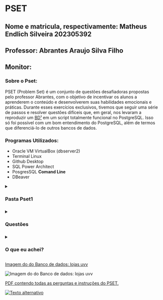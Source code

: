 # **PSET**
## Nome e matricula, respectivamente: Matheus Endlich Silveira 202305392 
## Professor: Abrantes Araujo Silva Filho
## Monitor: 

### Sobre o Pset:
PSET (Problem Set) é um conjunto de questões desafiadoras propostas pelo professor Abrantes, com o objetivo de incentivar os alunos a aprenderem o conteúdo e desenvolverem suas habilidades emocionais e práticas. Durante esses exercícios exclusivos, tivemos que seguir uma série de passos e resolver questões difíceis que, em geral, nos levaram a reproduzir um [BD¹](https://github.com/MatheusIngles/uvv_bd1_cc1ma/assets/126157948/afd6a837-1728-425b-82bd-8a2411ef44cf) em um script totalmente funcional no PostgreSQL. Isso só foi possível com um bom entendimento do PostgreSQL, além de termos que diferenciá-lo de outros bancos de dados.

### Programas Utilizados:
- Oracle VM VirtualBox (dbserver2)
- Terminal Linux
- Github Desktop
- SQL Power Architect
- PosgresSQL **Comand Line**
- DBeaver

<details>
    <summary><h3>Pasta Pset1 <h3></summary>

Basicamente, o contém todo que foi solicitado do Professor Abrantes, que é um architect, assim como o mesmo architect, porém em formato de PDF. Em seguida, o script SQL que foi desenvolvido abaixo, conforme as instruções.

```
cc1ma_202305392_postgresql.architect
```
Este é um arquivo que contém o código-fonte do Architect, podendo ser baixado e executado no SQL Power Architect. Isso permite visualizar os comentários, tabelas e editar conforme desejado, juntamente com o esqueleto completa do script que editei.

```
cc1ma_202305392_postgresql.architect.pdf
```

Este é um arquivo no formato PDF que apresenta o Architect do banco de dados "lojas uvv". É facilmente visualizável no formato PDF, mas não é possível editar os comentários, tabelas e a estrutura contida no arquivo original.

```
cc1ma_202305392_postgresql.sql
```
Este é o arquivo SQL que contém o script completo. Ao baixar e executá-lo no PostgreSQL, ele criará o banco de dados "lojas uvv", bem como o usuário, as constantes e os checks, conforme solicitado pelo professor.

</details>

<details>
    <summary><h3>Questões<h3></summary>

Criei esta seção para você, caso não queira baixar o PDF, onde é possível visualizar as perguntas e questões presentes no PSET. Abaixo, também incluirei minhas respostas na forma de fotos, caso você queira vê-las.


       <h4>Perguntas</h4>

        ```
        1. O que são sistemas de controles de versões? Por que são importantes?

        2. Qual a diferença entre o Git e o GitHub? Como eles estão relacionados? É possível usar um sem o outro?

        3. O Git é um sistema distribuído de controle de versões. O que significa isso?

        4. Faça um esquema do fluxo de trabalho do Git, explicando em detalhes o que é o diretório de trabalho, a área de staging e o repositório. Como os arquivos se movem entre essas áreas? Como os três estados principais dos arquivos (commited, modified e staged) se relacionam com essas áreas?

        5. Quais erros você consegue encontrar nesse projeto? Erros nas colunas? Erros nas cardinalidades? Erros na identificação dos relacionamentos? Se você encontrar erros no projeto, identifique quais são os erros e explique o que está errado (atenção: não altere o projeto).

        6. Quais tabelas do projeto representam relacionamentos do tipo N:N? Identifique as tabelas e explique porque é um relacionamento N:N; Se não houver relacionamentos N:N, explique se isso seria um erro.

        7. Na tabela "pedidos_itens" a coluna identificada com o nome de "numero_da_linha" não faz parte da PK composta. Isso está certo ou errado? Ocorreria alguma limitação à funcionalidade do banco de dados ao manter essa coluna fora da PK?

        8. Por que a tabela "pedidos_itens" faz relacionamentos identificados com as tabelas pedidos e produtos, e um relacionamento não identificado com a tabela envios?

        9. Qual é o único tipo de relacionamento que pode guardar dados? Por quê? Existe algum relacionamento assim nesse projeto? Se não existir, você sugeriria trocar alguns dos relacionamentos existentes para melhorar o projeto?

        10. Algumas colunas estão utilizando o tipo de dados "BLOB". Que tipo de dado é esse? Quando sua utilização é adequada? O uso desse tipo de dados no projeto é correto? Explique.

        11. Qual a diferença entre banco de dados, usuário e esquema no PostgreSQL?

        12. Por que um esquema é importante?

        13. Se você não definir um esquema específico, onde os objetos do banco de dados (tabelas, relacionamentos, dados, etc.) serão gravados? Isso é bom ou ruim? Por quê?

        14. Agora que você já implementou o projeto no PostgreSQL, tem alguma sugestão de melhoria a fazer para o projeto? Como ele poderia ser melhorado?

        15. Faça uma comparação dos SGBD que você utilizou (Oracle, MariaDB e PostgreSQL). Quais as vantagens e desvantagens de cada um? Quem tem a melhor documentação?
        ```

        
</details>

<details>
  <summary><h3>O que eu achei?</h3></summary>

  Pessoalmente, essa foi uma experiência nova para mim. Foi o primeiro projeto que me fez virar a noite para concluir uma questão que ocupou duas folhas. Apesar de ter sido difícil mexer no PostgreSQL no começo, depois foi basicamente uma busca detalhada na [Documentação do PostgreSQL](https://www.postgresql.org/files/documentation/pdf/15/postgresql-15-A4.pdf), tornando-me um verdadeiro detetive para descobrir que a resposta sempre esteve lá e eu estava cego e incapaz de perceber. Agradeço ao professor Abrantes pelo desafio, mas infelizmente isso acabou me atrasando em outras matérias, então vou encerrar o texto por aqui...

  Até o momento, ainda não sei minha nota, então atualizarei aqui.

  <h4>NOTA:</h4>

</details>


[Imagem do do Banco de dados: lojas uvv](https://github.com/MatheusIngles/uvv_bd1_cc1ma/assets/126157948/afd6a837-1728-425b-82bd-8a2411ef44cf)

![Imagem do do Banco de dados: lojas uvv](https://github.com/MatheusIngles/uvv_bd1_cc1ma/assets/126157948/afd6a837-1728-425b-82bd-8a2411ef44cf)

[PDF contendo todas as perguntas e instruções do PSET.](https://github.com/MatheusIngles/uvv_bd1_cc1ma/files/11562117/pset1.pdf)

[![Texto alternativo](https://cdn-icons-png.flaticon.com/512/337/337946.png)](https://github.com/MatheusIngles/uvv_bd1_cc1ma/files/11562117/pset1.pdf)




